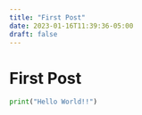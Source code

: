 ```yaml
---
title: "First Post"
date: 2023-01-16T11:39:36-05:00
draft: false
---
```


# First Post
```Python
print("Hello World!!")
```